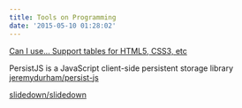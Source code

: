 ```yaml
---
title: Tools on Programming
date: '2015-05-10 01:28:02'
---
```


[Can I use... Support tables for HTML5, CSS3, etc](http://caniuse.com/)

PersistJS is a JavaScript client-side persistent storage library [jeremydurham/persist-js](https://github.com/jeremydurham/persist-js)

[slidedown/slidedown](https://github.com/slidedown/slidedown)
